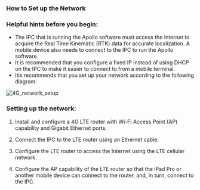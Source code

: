 ### How to Set up the Network

### Helpful hints before you begin:

* The IPC that is running the Apollo software must access the Internet to acquire the Real Time Kinematic (RTK) data for accurate localization. A mobile device also needs to connect to the IPC to run the Apollo software.
* It is recommended that you configure a fixed IP instead of using DHCP on the IPC to make it easier to connect to from a mobile terminal.
* Itis recommends that you set up your network according to the following diagram:

![4G_network_setup](https://github.com/tc87/apollo/blob/master/docs/quickstart/images/4G_network_setup.png)

### Setting up the network:

1.   Install and configure a 4G LTE router with Wi-Fi Access Point (AP) capability and Gigabit Ethernet ports.


2.   Connect the IPC to the LTE router using an Ethernet cable.


3.   Configure the LTE router to access the Internet using the LTE cellular network.


4.   Configure the AP capability of the LTE router so that the iPad Pro or another mobile device can connect to the router, and, in turn, connect to the IPC.
